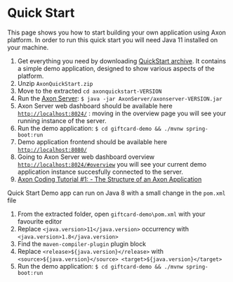 # Quick Start

This page shows you how to start building your own application using Axon platform.
In order to run this quick start you will need Java 11 installed on your machine.

1. Get everything you need by downloading [QuickStart archive](https://axoniq.io/download). It contains a simple demo application, designed to show various aspects of the platform.
1. Unzip `AxonQuickStart.zip`
1. Move to the extracted `cd axonquickstart-VERSION`
1. Run the [Axon Server](axon-server.md): `$ java -jar AxonServer/axonserver-VERSION.jar`
1. Axon Server web dashboard should be available here [`http://localhost:8024/`](http://localhost:8024/) : moving in the overview page you will see your running instance of the server.
1. Run the demo application: `$ cd giftcard-demo && ./mvnw spring-boot:run`
1. Demo application frontend should be available here [`http://localhost:8080/`](http://localhost:8080/)
1. Going to Axon Server web dashboard overview [`http://localhost:8024/#overview`](http://localhost:8024/#overview) you will see your current demo application instance succesfully connected to the server.
1. [Axon Coding Tutorial #1: - The Structure of an Axon Application](https://youtu.be/tqn9p8Duy54)

Quick Start Demo app can run on Java 8 with a small change in the `pom.xml` file

1. From the extracted folder, open `giftcard-demo\pom.xml` with your favourite editor
1. Replace `<java.version>11</java.version>` occurrency with `<java.version>1.8</java.version>`
1. Find the `maven-compiler-plugin` plugin block
1. Replace `<release>${java.version}</release>` with `<source>${java.version}</source> <target>${java.version}</target>`
1. Run the demo application: `$ cd giftcard-demo && ./mvnw spring-boot:run`
